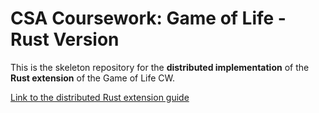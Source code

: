# CSA Coursework: Game of Life - Rust Version

This is the skeleton repository for the **distributed implementation** of the **Rust extension** of the Game of Life CW.

[Link to the distributed Rust extension guide](https://uob-csa.github.io/gol-docs/rust/distributed)
